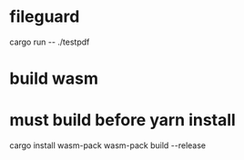 # fileguard
cargo run -- ./testpdf

# build wasm
# must build before yarn install 
cargo install wasm-pack
wasm-pack build --release